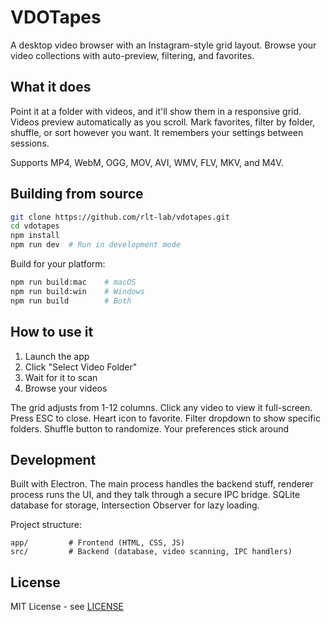 # VDOTapes

A desktop video browser with an Instagram-style grid layout. Browse your video collections with auto-preview, filtering, and favorites.

## What it does

Point it at a folder with videos, and it'll show them in a responsive grid. Videos preview automatically as you scroll. Mark favorites, filter by folder, shuffle, or sort however you want. It remembers your settings between sessions.

Supports MP4, WebM, OGG, MOV, AVI, WMV, FLV, MKV, and M4V.

## Building from source

```bash
git clone https://github.com/rlt-lab/vdotapes.git
cd vdotapes
npm install
npm run dev  # Run in development mode
```

Build for your platform:
```bash
npm run build:mac    # macOS
npm run build:win    # Windows
npm run build        # Both
```

## How to use it

1. Launch the app
2. Click "Select Video Folder"
3. Wait for it to scan
4. Browse your videos

The grid adjusts from 1-12 columns. Click any video to view it full-screen. Press ESC to close. Heart icon to favorite. Filter dropdown to show specific folders. Shuffle button to randomize. Your preferences stick around

## Development

Built with Electron. The main process handles the backend stuff, renderer process runs the UI, and they talk through a secure IPC bridge. SQLite database for storage, Intersection Observer for lazy loading.

Project structure:
```
app/         # Frontend (HTML, CSS, JS)
src/         # Backend (database, video scanning, IPC handlers)
```

## License

MIT License - see [LICENSE](LICENSE)
